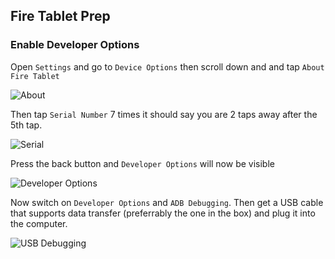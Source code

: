 ## Fire Tablet Prep
### Enable Developer Options
Open `Settings` and go to `Device Options` then scroll down and and tap `About Fire Tablet`

![About](https://github.com/mrhaydendp/Fire-Tools/blob/main/Prep%20Pictures/About%20Fire%20Tablet.png)

Then tap `Serial Number` 7 times it should say you are 2 taps away after the 5th tap.

![Serial](https://github.com/mrhaydendp/Fire-Tools/blob/main/Prep%20Pictures/2%20Taps%20Away.png)

Press the back button and `Developer Options` will now be visible

![Developer Options](https://github.com/mrhaydendp/Fire-Tools/blob/main/Prep%20Pictures/Developer%20Options.png)

Now switch on `Developer Options` and `ADB Debugging`. Then get a USB cable that supports data transfer (preferrably the one in the box) and plug it into the computer.

![USB Debugging](https://github.com/mrhaydendp/Fire-Tools/blob/main/Prep%20Pictures/USB%20Debugging.png)
